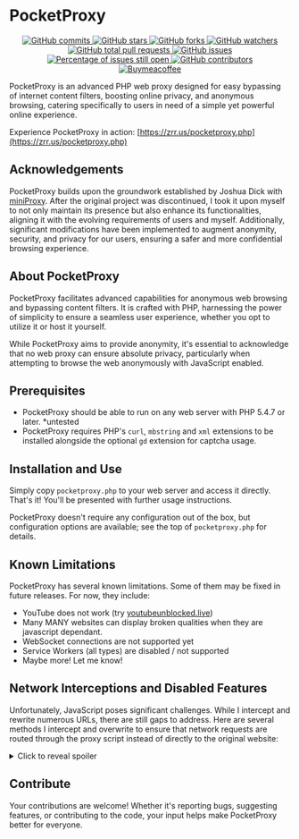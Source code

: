 # PocketProxy

<p align="center">
    <a href="https://badgen.net/github/commits/dehlirious/PocketProxy">
        <img src="https://badgen.net/github/commits/dehlirious/PocketProxy" alt="GitHub commits" />
    </a>
    <a href="https://GitHub.com/dehlirious/PocketProxy/stargazers/">
        <img src="https://badgen.net/github/stars/dehlirious/PocketProxy" alt="GitHub stars" />
    </a>
    <a href="https://GitHub.com/dehlirious/PocketProxy/network/">
        <img src="https://badgen.net/github/forks/dehlirious/PocketProxy/" alt="GitHub forks" />
    </a>
    <a href="https://GitHub.com/dehlirious/PocketProxy/watchers/">
        <img src="https://badgen.net/github/watchers/dehlirious/PocketProxy/" alt="GitHub watchers" />
    </a>
    <a href="https://GitHub.com/dehlirious/PocketProxy/pull/">
        <img src="https://badgen.net/github/prs/dehlirious/PocketProxy" alt="GitHub total pull requests" />
    </a>
    <a href="https://github.com/dehlirious/PocketProxy/issues">
        <img src="https://img.shields.io/github/issues/dehlirious/PocketProxy" alt="GitHub issues" />
    </a>
    <a href="http://isitmaintained.com/project/dehlirious/PocketProxy">
        <img src="http://isitmaintained.com/badge/open/dehlirious/PocketProxy.svg" alt="Percentage of issues still open" />
    </a>
    <a href="https://github.com/dehlirious/PocketProxy/contributors">
        <img src="https://badgen.net/github/contributors/dehlirious/PocketProxy" alt="GitHub contributors" />
    </a>
    <br/>
    <!-- Support -->
    <a href="https://buymeacoffee.com/devsir">
        <img src="https://badgen.net/badge/icon/buymeacoffee?icon=buymeacoffee&label" alt="Buymeacoffee" />
    </a>
</p>

PocketProxy is an advanced PHP web proxy designed for easy bypassing of internet content filters, boosting online privacy, and anonymous browsing, catering specifically to users in need of a simple yet powerful online experience.

Experience PocketProxy in action: [https://zrr.us/pocketproxy.php](https://zrr.us/pocketproxy.php)

## Acknowledgements

PocketProxy builds upon the groundwork established by Joshua Dick with [miniProxy](https://github.com/joshdick/miniProxy). After the original project was discontinued, I took it upon myself to not only maintain its presence but also enhance its functionalities, aligning it with the evolving requirements of users and myself. Additionally, significant modifications have been implemented to augment anonymity, security, and privacy for our users, ensuring a safer and more confidential browsing experience.

## About PocketProxy

PocketProxy facilitates advanced capabilities for anonymous web browsing and bypassing content filters. It is crafted with PHP, harnessing the power of simplicity to ensure a seamless user experience, whether you opt to utilize it or host it yourself. 

While PocketProxy aims to provide anonymity, it's essential to acknowledge that no web proxy can ensure absolute privacy, particularly when attempting to browse the web anonymously with JavaScript enabled.

## Prerequisites

 - PocketProxy should be able to run on any web server with PHP 5.4.7 or later. *untested 
 - PocketProxy requires PHP's `curl`, `mbstring` and `xml` extensions to be installed alongside the optional `gd` extension for captcha usage.

## Installation and Use

Simply copy `pocketproxy.php` to your web server and access it directly. That's it! You'll be presented with further usage instructions.

PocketProxy doesn't require any configuration out of the box, but configuration options are available; see the top of `pocketproxy.php` for details.

## Known Limitations

PocketProxy has several known limitations. Some of them may be fixed in future releases. For now, they include:

* YouTube does not work (try [youtubeunblocked.live](youtubeunblocked.live))
* Many MANY websites can display broken qualities when they are javascript dependant.
* WebSocket connections are not supported yet
* Service Workers (all types) are disabled / not supported
* Maybe more! Let me know!

## Network Interceptions and Disabled Features

Unfortunately, JavaScript poses significant challenges. While I intercept and rewrite numerous URLs, there are still gaps to address. 
Here are several methods I intercept and overwrite to ensure that network requests are routed through the proxy script instead of directly to the original website:

<details>
  <summary>Click to reveal spoiler</summary>

| Method | Description | Method | Description |
| ------ | ----------- | ------ | ----------- |
| document.createElement + Element.prototype.setAttribute | Alter URL attributes for new elements. `var potentialUrlAttributes = ["src", "rel", "href", "data-src", "data-href", "action", "srcset", "poster", "hreflang", "cite", "data-url", "data-link", "data-file", "data-image", "data-video", "data-audio", "data-source", "formaction"];` | "modifyInlineScripts()" | Modifies script src attributes, inline scripts, and URLs. |
| XMLHttpRequest | Ensure all URLs are prefixed with the proxyPrefix | Fetch | Ensure all URLs are prefixed with the proxyPrefix |
| WebSocket | Not yet supported via PocketProxy but the URL is rewritten anyway. | Form submissions | Handled via php typically but covered regardless. |
| window.open | Ensure all URLs are prefixed with the proxyPrefix | X | X |
| document.write and writeln | Search for and modify URLs in content. | $.ajax | Ensure all URLs are prefixed with the proxyPrefix |
| window.axios | Ensure all URLs are prefixed with the proxyPrefix | Modifications to existing stylesheets | Replace any url() calls in `document.styleSheets` and intercept inline styles. |
| window.Image | Ensure all URLs are prefixed with the proxyPrefix | window.fetch | Ensure all URLs are prefixed with the proxyPrefix |
| window.Request | Ensure all URLs are prefixed with the proxyPrefix | Navigation methods | 'replace' and 'assign' |
| document.execCommand | ["createlink", "insertimage"] | meta refresh | Ensure all URLs are prefixed with the proxyPrefix |
| anchor pings | Ensure all URLs are prefixed with the proxyPrefix | window.ActiveXObject.open | Ensure all URLs are prefixed with the proxyPrefix |
| document.cookie | Rewritten so that cookies are functional. | window.importScripts |  |
| window.XDomainRequest | Ensure all URLs are prefixed with the proxyPrefix | And More! | This readme.md is not consistently updated, this list *should* forever be growing |

**Disabled Javascript objects:**
This column lists specific JavaScript global objects, APIs, or functionalities that have been intentionally disabled or restricted.
These items typically offer various capabilities or access to system resources and information, which, for security, privacy, or performance reasons have been disabled.

| Disabled Feature | Description | Disabled Feature | Description |
| ---------------- | ----------- | ---------------- | ----------- |
| window.webkitStorageInfo |  | document.webkitVisibilityState |  |
| document.webkitHidden |  | window.webkitDirectory |  |
| window.webkitIntent |  | document.referrer |  |
| window.performance |  |   |  |
|   |   | And More! | This readme.md is not consistently updated, this list *should* forever be growing |


**Disabled Javascript Objects/Prototypes:**
This column details the prototypes associated with certain JavaScript objects that have been disabled. In JavaScript, the prototype is a mechanism through which objects inherit features from one another. By disabling specific prototypes, the ability for objects to inherit properties or methods from these prototypes is removed or altered.

| Disabled Object | Description | Disabled Prototype | Description |
| --------------- | ----------- | ------------------ | ----------- |
| navigator | Excludes 'plugins', 'storage', 'serviceWorker', 'webdriver', 'clipboard', 'language', 'languages', 'credentials'. | Worker.prototype | Methods and properties specific to Worker instances. |
| Worker | Global scope for web workers. | MediaDevices.prototype | Methods and properties specific to MediaDevices instances. |
| MediaRecorder | Global scope for media recording functionality. | MediaRecorder.prototype | Methods and properties specific to MediaRecorder instances. |
| history | Global scope for history API. | History.prototype | Methods and properties specific to History instances. |


**Future Thoughts for modification/removal:**

- WebRTC
- WebGL
- OffscreenCanvas 


</details>


## Contribute

Your contributions are welcome! Whether it's reporting bugs, suggesting features, or contributing to the code, your input helps make PocketProxy better for everyone.

